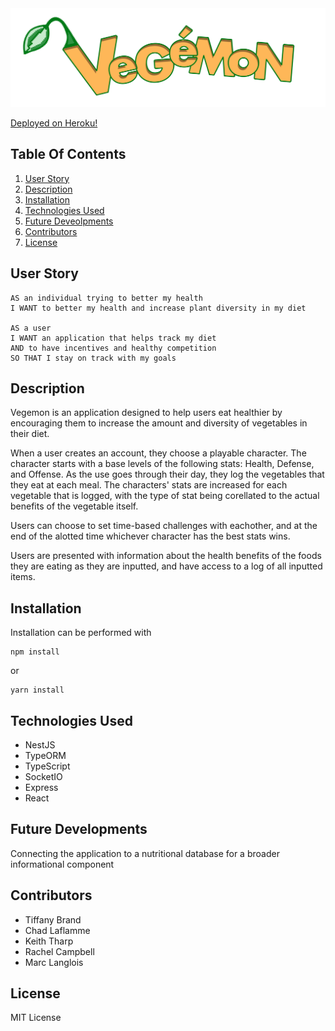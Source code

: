 <img src="client/src/assets/images/Vegemon-logo.png" alt="Vegemon" />

<a href="/">Deployed on Heroku!</a>

 ## Table Of Contents

 1. [User Story](#userstory)
 2. [Description](#description)
 3. [Installation](#installation)
 4. [Technologies Used](#usage)
 5. [Future Deveolpments](#futuredevelopments)
 6. [Contributors](#contributors)
 7. [License](#license)

 ## User Story <a href="userstory"></a>

   ``` 
   AS an individual trying to better my health
   I WANT to better my health and increase plant diversity in my diet

   AS a user
   I WANT an application that helps track my diet
   AND to have incentives and healthy competition
   SO THAT I stay on track with my goals

   ```

 ## Description <a href="description"></a>

 Vegemon is an application designed to help users eat healthier by encouraging them to increase the amount and diversity of vegetables in their diet.

When a user creates an account, they choose a playable character. The character starts with a base levels of the following stats: Health, Defense, and Offense. As the use goes through their day, they log the vegetables that they eat at each meal. The characters' stats are increased for each vegetable that is logged, with the type of stat being corellated to the actual benefits of the vegetable itself. 

Users can choose to set time-based challenges with eachother, and at the end of the alotted time whichever character has the best stats wins. 

Users are presented with information about the health benefits of the foods they are eating as they are inputted, and have access to a log of all inputted items. 


 ## Installation <a href="installation"></a>

 Installation can be performed with

 ``` 
 npm install
 ```
or

```
yarn install
```


 ## Technologies Used <a href="usage"></a>

 <ul>
 <li>NestJS</li>
 <li>TypeORM</li>
 <li>TypeScript</li>
 <li>SocketIO</li>
 <li>Express</li>
 <li>React</li>
</ul>

 ## Future Developments <a href="futuredevelopments"></a>

 Connecting the application to a nutritional database for a broader informational component

 ## Contributors <a href="contributors"></a>

<ul>
<li>Tiffany Brand</li>
<li>Chad Laflamme</li>
<li>Keith Tharp</li>
<li>Rachel Campbell</li>
<li>Marc Langlois</li>
</ul>



 ## License <a href="license"></a>

MIT License

 